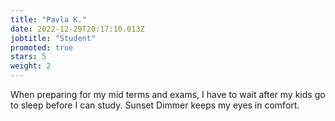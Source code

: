 ```yaml
---
title: "Pavla K."
date: 2022-12-29T20:17:10.013Z
jobtitle: "Student"
promoted: true
stars: 5
weight: 2
---
```


When preparing for my mid terms and exams, I have to wait after my kids go to sleep before I can study. Sunset Dimmer keeps my eyes in comfort.
